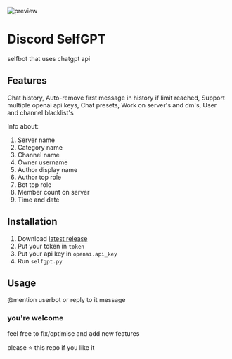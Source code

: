 ![preview](https://github.com/flackjecare/selfgpt/assets/82647686/cd997b2f-44b2-46c2-b4dc-fad269192066)
# Discord SelfGPT
selfbot that uses chatgpt api

## Features
Chat history,
Auto-remove first message in history if limit reached,
Support multiple openai api keys,
Chat presets,
Work on server's and dm's,
User and channel blacklist's

Info about:
1. Server name
2. Category name
3. Channel name
4. Owner username
5. Author display name
6. Author top role
7. Bot top role
8. Member count on server
9. Time and date

## Installation
1. Download [latest release](https://github.com/flackjecare/selfgpt/releases)
2. Put your token in `token`
3. Put your api key in `openai.api_key`
4. Run `selfgpt.py`

## Usage
@mention userbot or reply to it message

### you're welcome
feel free to fix/optimise and add new features

please ⭐ this repo if you like it
